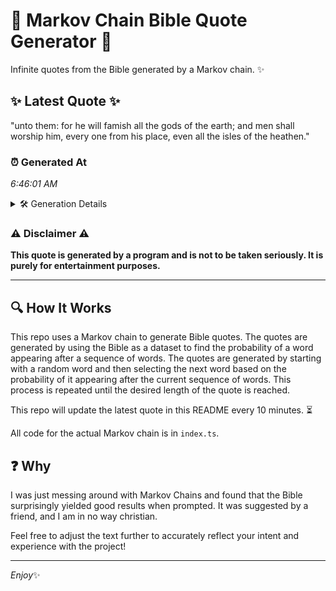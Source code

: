 # 📖 Markov Chain Bible Quote Generator 📖

Infinite quotes from the Bible generated by a Markov chain. ✨

## ✨ Latest Quote ✨
"unto them: for he will famish all the gods of the earth; and men shall worship him, every one from his place, even all the isles of the heathen."

### ⏰ Generated At
*6:46:01 AM*

<details>
    <summary>🛠️ Generation Details</summary>
    <p>
        <strong>🌱 Seed:</strong> unto<br>
        <strong>🔄 Iterations:</strong> 28<br>
        <strong>📜 Context History:</strong><br>[ unto ]: them:<br>[ unto, them: ]: for<br>[ unto, them:, for ]: he<br>[ unto, them:, for, he ]: will<br>[ unto, them:, for, he, will ]: famish<br>[ unto, them:, for, he, will, famish ]: all<br>[ them:, for, he, will, famish, all ]: the<br>[ for, he, will, famish, all, the ]: gods<br>[ he, will, famish, all, the, gods ]: of<br>[ will, famish, all, the, gods, of ]: the<br>[ famish, all, the, gods, of, the ]: earth;<br>[ all, the, gods, of, the, earth; ]: and<br>[ the, gods, of, the, earth;, and ]: men<br>[ gods, of, the, earth;, and, men ]: shall<br>[ of, the, earth;, and, men, shall ]: worship<br>[ the, earth;, and, men, shall, worship ]: him,<br>[ earth;, and, men, shall, worship, him, ]: every<br>[ and, men, shall, worship, him,, every ]: one<br>[ men, shall, worship, him,, every, one ]: from<br>[ shall, worship, him,, every, one, from ]: his<br>[ worship, him,, every, one, from, his ]: place,<br>[ him,, every, one, from, his, place, ]: even<br>[ every, one, from, his, place,, even ]: all<br>[ one, from, his, place,, even, all ]: the<br>[ from, his, place,, even, all, the ]: isles<br>[ his, place,, even, all, the, isles ]: of<br>[ place,, even, all, the, isles, of ]: the<br>[ even, all, the, isles, of, the ]: heathen.<br>
    </p>
</details>

### ⚠️ Disclaimer ⚠️
**This quote is generated by a program and is not to be taken seriously. It is purely for entertainment purposes.**

---

## 🔍 How It Works

This repo uses a Markov chain to generate Bible quotes. The quotes are generated by using the Bible as a dataset to find the probability of a word appearing after a sequence of words. The quotes are generated by starting with a random word and then selecting the next word based on the probability of it appearing after the current sequence of words. This process is repeated until the desired length of the quote is reached.

This repo will update the latest quote in this README every 10 minutes. ⏳

All code for the actual Markov chain is in `index.ts`.

## ❓ Why

I was just messing around with Markov Chains and found that the Bible surprisingly yielded good results when prompted. 
It was suggested by a friend, and I am in no way christian.

Feel free to adjust the text further to accurately reflect your intent and experience with the project!

---

*Enjoy*✨
